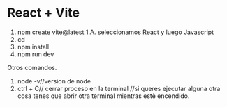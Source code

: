 # React + Vite

1. npm create vite@latest
   1.A. seleccionamos React y luego Javascript
2. cd <nombre-del-proyecto>
3. npm install
4. npm run dev

Otros comandos. 
1. node -v//version de node
2. ctrl + C// cerrar proceso en la terminal
//si queres ejecutar alguna otra cosa tenes que abrir otra terminal mientras estè encendido.
